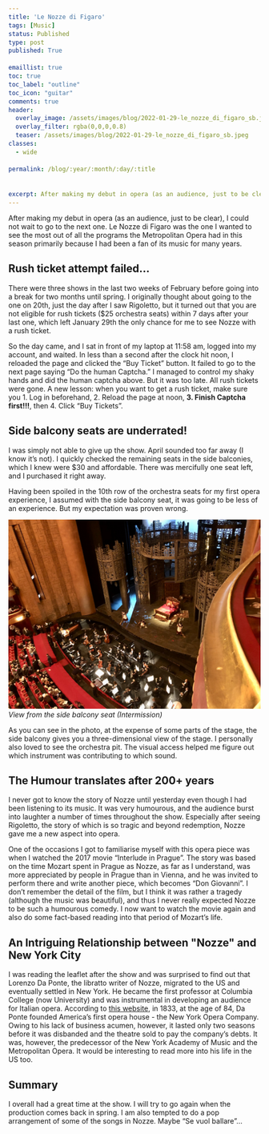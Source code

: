 ```yaml
---
title: 'Le Nozze di Figaro'
tags: [Music]
status: Published
type: post
published: True

emaillist: true
toc: true
toc_label: "outline"
toc_icon: "guitar"
comments: true
header:
  overlay_image: /assets/images/blog/2022-01-29-le_nozze_di_figaro_sb.jpeg
  overlay_filter: rgba(0,0,0,0.8)
  teaser: /assets/images/blog/2022-01-29-le_nozze_di_figaro_sb.jpeg
classes:
  - wide

permalink: /blog/:year/:month/:day/:title


excerpt: After making my debut in opera (as an audience, just to be clear), I could not wait to go to the next one. Le Nozze di Figaro was the one I wanted to see the most out of all the programs the Metropolitan Opera had in this season primarily because I had been a fan of its music for many years.
--- 
```


After making my debut in opera (as an audience, just to be clear), I could not wait to go to the next one. Le Nozze di Figaro was the one I wanted to see the most out of all the programs the Metropolitan Opera had in this season primarily because I had been a fan of its music for many years.

## Rush ticket attempt failed...

There were three shows in the last two weeks of February before going into a break for two months until spring. I originally thought about going to the one on 20th, just the day after I saw Rigoletto, but it turned out that you are not eligible for rush tickets ($25 orchestra seats) within 7 days after your last one, which left January 29th the only chance for me to see Nozze with a rush ticket.

So the day came, and I sat in front of my laptop at 11:58 am, logged into my account, and waited. In less than a second after the clock hit noon, I reloaded the page and clicked the “Buy Ticket” button. It failed to go to the next page saying “Do the human Captcha.” I managed to control my shaky hands and did the human captcha above. But it was too late. All rush tickets were gone. A new lesson: when you want to get a rush ticket, make sure you 1. Log in beforehand, 2. Reload the page at noon, **3. Finish Captcha first!!!**, then 4. Click “Buy Tickets”.

## Side balcony seats are underrated!

I was simply not able to give up the show. April sounded too far away (I know it’s not). I quickly checked the remaining seats in the side balconies, which I knew were $30 and affordable. There was mercifully one seat left, and I purchased it right away.

Having been spoiled in the 10th row of the orchestra seats for my first opera experience, I assumed with the side balcony seat, it was going to be less of an experience. But my expectation was proven wrong.

![stage_sb](/assets/images/blog/2022-01-29-le_nozze_di_figaro_sb.jpeg)
*View from the side balcony seat (Intermission)*

As you can see in the photo, at the expense of some parts of the stage, the side balcony gives you a three-dimensional view of the stage. I personally also loved to see the orchestra pit. The visual access helped me figure out which instrument was contributing to which sound.

## The Humour translates after 200+ years

I never got to know the story of Nozze until yesterday even though I had been listening to its music. It was very humourous, and the audience burst into laughter a number of times throughout the show. Especially after seeing Rigoletto, the story of which is so tragic and beyond redemption, Nozze gave me a new aspect into opera.

One of the occasions I got to familiarise myself with this opera piece was when I watched the 2017 movie “Interlude in Prague”. The story was based on the time Mozart spent in Prague as Nozze, as far as I understand, was more appreciated by people in Prague than in Vienna, and he was invited to perform there and write another piece, which becomes “Don Giovanni”. I don’t remember the detail of the film, but I think it was rather a tragedy (although the music was beautiful), and thus I never really expected Nozze to be such a humourous comedy. I now want to watch the movie again and also do some fact-based reading into that period of Mozart’s life.

## An Intriguing Relationship between "Nozze" and New York City

I was reading the leaflet after the show and was surprised to find out that Lorenzo Da Ponte, the libratto writer of Nozze, migrated to the US and eventually settled in New York. He became the first professor at Columbia College (now University) and was instrumental in developing an audience for Italian opera. According to <a href="https://www.classicfm.com/composers/mozart/guides/da-ponte-facts-gallery/new-york-19th-century/ " target="_blank">this website</a>, in 1833, at the age of 84, Da Ponte founded America’s first opera house - the New York Opera Company. Owing to his lack of business acumen, however, it lasted only two seasons before it was disbanded and the theatre sold to pay the company’s debts. It was, however, the predecessor of the New York Academy of Music and the Metropolitan Opera. It would be interesting to read more into his life in the US too.


## Summary
I overall had a great time at the show. I will try to go again when the production comes back in spring. I am also tempted to do a pop arrangement of some of the songs in Nozze. Maybe “Se vuol ballare”…
